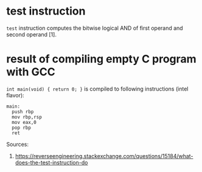 # test instruction
`test` instruction computes the bitwise logical AND of first operand and second operand [1].

# result of compiling empty C program with GCC
`int main(void) { return 0; }`
is compiled to following instructions (intel flavor):
```
main:
  push rbp
  mov rbp,rsp
  mov eax,0
  pop rbp
  ret
```

Sources:
1. https://reverseengineering.stackexchange.com/questions/15184/what-does-the-test-instruction-do